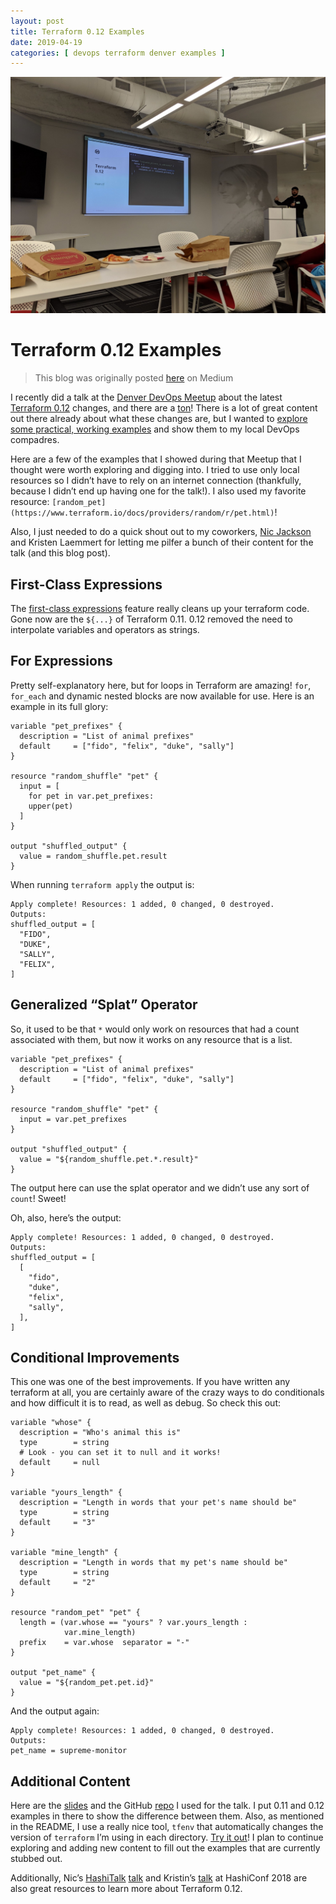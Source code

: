 ```yaml
---
layout: post
title: Terraform 0.12 Examples
date: 2019-04-19
categories: [ devops terraform denver examples ]
---
```


![Terraform 0.12](../assets/Terraform-012-me.jpeg)

# Terraform 0.12 Examples

> This blog was originally posted [here](https://medium.com/rigged-ops/terraform-0-12-examples-c6b6770c0c0d) on Medium

I recently did a talk at the [Denver DevOps Meetup](https://www.meetup.com/DenverDevOps/) about the latest [Terraform 0.12](https://www.hashicorp.com/resources/introducing-terraform-0-12) changes, and there are a [ton](https://www.hashicorp.com/blog/terraform-0-1-2-preview)! There is a lot of great content out there already about what these changes are, but I wanted to [explore some practical, working examples](https://github.com/errygg/denver-devops-meetup/tree/dev/13mar2019) and show them to my local DevOps compadres.

Here are a few of the examples that I showed during that Meetup that I thought were worth exploring and digging into. I tried to use only local resources so I didn’t have to rely on an internet connection (thankfully, because I didn’t end up having one for the talk!). I also used my favorite resource: `[random_pet](https://www.terraform.io/docs/providers/random/r/pet.html)`!

Also, I just needed to do a quick shout out to my coworkers, [Nic Jackson](https://twitter.com/sheriffjackson) and Kristen Laemmert for letting me pilfer a bunch of their content for the talk (and this blog post).

## First-Class Expressions

The [first-class expressions](https://www.hashicorp.com/blog/terraform-0-12-preview-first-class-expressions) feature really cleans up your terraform code. Gone now are the `${...}` of Terraform 0.11. 0.12 removed the need to interpolate variables and operators as strings.

## For Expressions

Pretty self-explanatory here, but for loops in Terraform are amazing! `for`, `for_each` and dynamic nested blocks are now available for use. Here is an example in its full glory:

```hcl
variable "pet_prefixes" {
  description = "List of animal prefixes"
  default     = ["fido", "felix", "duke", "sally"]
}

resource "random_shuffle" "pet" {
  input = [
    for pet in var.pet_prefixes:
    upper(pet)
  ]
}

output "shuffled_output" {
  value = random_shuffle.pet.result
}
```

When running `terraform apply` the output is:

```shell
Apply complete! Resources: 1 added, 0 changed, 0 destroyed.
Outputs:
shuffled_output = [
  "FIDO",
  "DUKE",
  "SALLY",
  "FELIX",
]
```

## Generalized “Splat” Operator

So, it used to be that `*` would only work on resources that had a count associated with them, but now it works on any resource that is a list.

```hcl
variable "pet_prefixes" {
  description = "List of animal prefixes"
  default     = ["fido", "felix", "duke", "sally"]
}

resource "random_shuffle" "pet" {
  input = var.pet_prefixes
}

output "shuffled_output" {
  value = "${random_shuffle.pet.*.result}"
}
```

The output here can use the splat operator and we didn’t use any sort of `count`! Sweet!

Oh, also, here’s the output:

```shell
Apply complete! Resources: 1 added, 0 changed, 0 destroyed.
Outputs:
shuffled_output = [
  [
    "fido",
    "duke",
    "felix",
    "sally",
  ],
]
```

## Conditional Improvements

This one was one of the best improvements. If you have written any terraform at all, you are certainly aware of the crazy ways to do conditionals and how difficult it is to read, as well as debug. So check this out:

```hcl
variable "whose" {
  description = "Who's animal this is"
  type        = string
  # Look - you can set it to null and it works!
  default     = null
}

variable "yours_length" {
  description = "Length in words that your pet's name should be"
  type        = string
  default     = "3"
}

variable "mine_length" {
  description = "Length in words that my pet's name should be"
  type        = string
  default     = "2"
}

resource "random_pet" "pet" {
  length = (var.whose == "yours" ? var.yours_length :
            var.mine_length)
  prefix    = var.whose  separator = "-"
}

output "pet_name" {
  value = "${random_pet.pet.id}"
}
```

And the output again:

```shell
Apply complete! Resources: 1 added, 0 changed, 0 destroyed.
Outputs:
pet_name = supreme-monitor
```

## Additional Content

Here are the [slides](https://docs.google.com/presentation/d/1l4NCSzRlOsixP9STFV9kt7DhsNoJWVAQ1ig0s6bdDCQ/edit#slide=id.g54eb54762f_1_5300) and the GitHub [repo](https://github.com/errygg/denver-devops-meetup) I used for the talk. I put 0.11 and 0.12 examples in there to show the difference between them. Also, as mentioned in the README, I use a really nice tool, `tfenv` that automatically changes the version of `terraform` I’m using in each directory. [Try it out](https://github.com/tfutils/tfenv)! I plan to continue exploring and adding new content to fill out the examples that are currently stubbed out.

Additionally, Nic’s [HashiTalk](https://www.hashicorp.com/blog/hashitalks-2019) [talk](https://www.youtube.com/watch?v=4SIimMriLXg) and Kristin’s [talk](https://www.youtube.com/watch?v=U1kSAELCBDw) at HashiConf 2018 are also great resources to learn more about Terraform 0.12.
